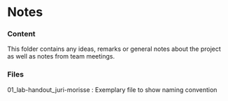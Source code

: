 # Notes
### Content
This folder contains any ideas, remarks or general notes about the project as well as notes from team meetings.

### Files
01_lab-handout_juri-morisse  : Exemplary file to show naming convention
